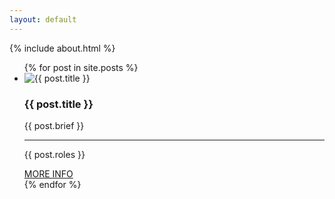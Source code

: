 ```yaml
---
layout: default
---
```


<div class="inner">
	{% include about.html %}
	<ul class="project-container" id="work">
		{% for post in site.posts %}
			<li class="project">
				<div class="img-wrapper">
					<img src="{{ post.img | prepend: baseurl }}" alt="{{ post.title }}">
				</div>
				<div class="info">
					<h3>{{ post.title }}</h3>
					<p class="brief">{{ post.brief }}</p>
					<hr>
					<p class="roles">{{ post.roles }}</p>
					<a href="{{ post.url | prepend: baseurl }}" class="zt-button-link slide--next slide">MORE INFO</a>
				</div>
			</li>
		{% endfor %}
	</ul>
</div>